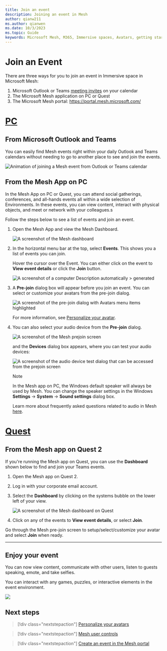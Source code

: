 ```yaml
---
title: Join an event
description: Joining an event in Mesh
author: qianw211    
ms.author: qianwen
ms.date: 10/3/2023
ms.topic: Guide
keywords: Microsoft Mesh, M365, Immersive spaces, Avatars, getting started, documentation, features
---
```


# Join an Event

There are three ways for you to join an event in Immersive space in Microsoft Mesh:

1. Microsoft Outlook or Teams [meeting invites](#from-microsoft-outlook-and-teams) on your calendar
1. The Microsoft Mesh application on PC or Quest
1. The Microsoft Mesh portal: https://portal.mesh.microsoft.com/ 

# [PC](#tab/pc)

## From Microsoft Outlook and Teams

You can easily find Mesh events right within your daily Outlook and Teams calendars without needing to go to another place to see and join the events.

![Animation of joining a Mesh event from Outlook or Teams calendar](media/mesh-entry-points.gif)

## From the Mesh App on PC

In the Mesh App on PC or Quest, you can attend social gatherings, conferences, and all-hands events all within a wide selection of Environments. In these events, you can view content, interact with physical objects, and meet or network with your colleagues.s

Follow the steps below to see a list of events and join an event.

1. Open the Mesh App and view the Mesh Dashboard.

    ![A screenshot of the Mesh dashboard](media/mesh-dashboard.png)

2. In the horizontal menu bar at the top, select **Events**. This shows
    you a list of events you can join.

    Hover the cursor over the Event. You can either click on the event to **View event details** or click the **Join** button.

    ![A screenshot of a computer Description automatically > generated](media/dashboard-view-event.png)

3. A **Pre-join** dialog box will appear before you join an event. You can select or customize your avatars from the pre-join dialog.

    ![A screenshot of the pre-join dialog with Avatars menu items highlighted](media/prejoin-dialog-avatars.png)

    For more information, see [Personalize your avatar](avatars.md).

4. You can also select your audio device from the **Pre-join** dialog.

    ![A screenshot of the Mesh prejoin screen](media/prejoin-dialog-audio.png)

    and the **Devices** dialog box appears, where you can test your audio devices:

    ![A screenshot of the audio device test dialog that can be accessed from the prejoin screen](media/audio-device-test-ui.png)

    >[!Note] 
    >In the Mesh app on PC, the Windows default speaker will always be used by Mesh. You can change the speaker settings in the Windows **Settings** -\> **System** -\> **Sound settings** dialog box.

    Learn more about frequently asked questions related to audio in Mesh [here](../Resources/mesh-troubleshooting.md#audio-setup-in-mesh).

# [Quest](#tab/quest)

## From the Mesh app on Quest 2

If you're running the Mesh app on Quest, you can use the **Dashboard**
shown below to find and join your Teams events.

1. Open the Mesh app on Quest 2.

2. Log in with your corporate email account.

3. Select the **Dashboard** by clicking on the systems bubble on the lower left of your view.

    ![A screenshot of the Mesh dashboard on Quest](media/mesh-dashboard.png)

4. Click on any of the events to **View event details**, or select **Join**.

Go through the Mesh pre-join screen to setup/select/customize your avatar and select **Join** when ready.

---

## Enjoy your event

You can now view content, communicate with other users, listen to guests speaking, emote, and take selfies.

You can interact with any games, puzzles, or interactive elements in the event environment.

![](media/image135.png)

## Next steps

   > [!div class="nextstepaction"]
   > [Personalize your avatars](avatars.md)

   > [!div class="nextstepaction"]
   > [Mesh user controls](mesh-user-controls.md#mesh-controls-overview)

   > [!div class="nextstepaction"]
   > [Create an event in the Mesh portal](../events-guide/create-event-mesh-portal.md)
